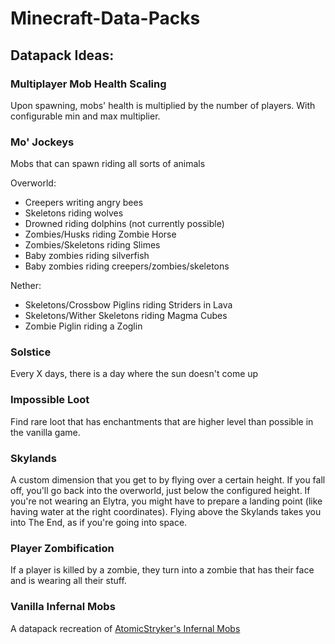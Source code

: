 # Minecraft-Data-Packs

## Datapack Ideas:
### Multiplayer Mob Health Scaling

Upon spawning, mobs' health is multiplied by the number of players. With configurable min and max multiplier.

### Mo' Jockeys

Mobs that can spawn riding all sorts of animals

Overworld:
* Creepers writing angry bees
* Skeletons riding wolves
* Drowned riding dolphins (not currently possible)
* Zombies/Husks riding Zombie Horse
* Zombies/Skeletons riding Slimes
* Baby zombies riding silverfish
* Baby zombies riding creepers/zombies/skeletons

Nether:
* Skeletons/Crossbow Piglins riding Striders in Lava
* Skeletons/Wither Skeletons riding Magma Cubes
* Zombie Piglin riding a Zoglin

### Solstice

Every X days, there is a day where the sun doesn't come up

### Impossible Loot

Find rare loot that has enchantments that are higher level than possible in the vanilla game.

### Skylands

A custom dimension that you get to by flying over a certain height. If you fall off, you'll go back into the overworld, just below the configured height. If you're not wearing an Elytra, you might have to prepare a landing point (like having water at the right coordinates). Flying above the Skylands takes you into The End, as if you're going into space.

### Player Zombification

If a player is killed by a zombie, they turn into a zombie that has their face and is wearing all their stuff.

### Vanilla Infernal Mobs

A datapack recreation of [AtomicStryker's Infernal Mobs]()
